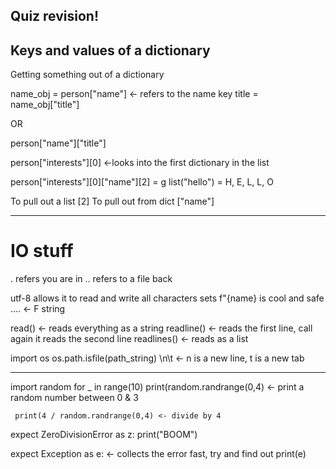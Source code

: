 ## Quiz revision!

## Keys and values of a dictionary

Getting something out of a dictionary

name_obj = person["name"] <- refers to the name key
title = name_obj["title"]

OR

person["name"]["title"]

person["interests"][0] <-looks into the first dictionary in the list

person["interests"][0]["name"][2]
= g
list("hello")
= H, E, L, L, O

To pull out a list [2]
To pull out from dict ["name"]

---

# IO stuff

. refers you are in
.. refers to a file back

utf-8 allows it to read and write all characters sets
f"{name} is cool and safe .... <- F string

read() <- reads everything as a string
readline() <- reads the first line, call again it reads the second line
readlines() <- reads as a list

import os
os.path.isfile(path_string)
\n\t <- n is a new line, t is a new tab

---

import random
for \_ in range(10)
print(random.randrange(0,4) <- print a random number between 0 & 3

     print(4 / random.randrange(0,4) <- divide by 4

expect ZeroDivisionError as z:
print("BOOM")

expect Exception as e: <- collects the error fast, try and find out
print(e)
